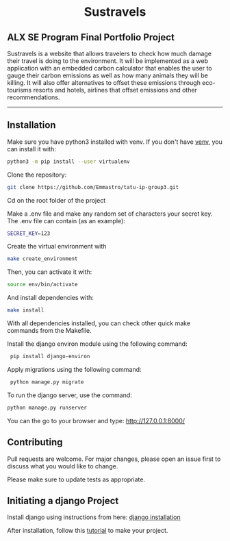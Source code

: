 <center> <h1>Sustravels </h1></center>


## ALX SE Program Final Portfolio Project

Sustravels is a website that allows travelers to check how much damage their travel is doing to the environment. 
It will be implemented as a web application with an embedded carbon calculator that enables the user to gauge their carbon emissions as well as how many animals they will be killing. 
It will also offer alternatives to offset these emissions through eco-tourisms resorts and hotels, airlines that offset emissions and other recommendations.



---


## Installation

Make sure you have python3 installed with venv. If you don't have [venv](https://packaging.python.org/guides/installing-using-pip-and-virtual-environments/), you can install it with:

```bash
python3 -m pip install --user virtualenv
```

Clone the repository:

```bash
git clone https://github.com/Emmastro/tatu-ip-group3.git
```

Cd on the root folder of the project

Make a .env file and make any random set of characters your secret key. The .env file can contain (as an example):
```bash
SECRET_KEY=123
```


Create the virtual environment with
```bash
make create_environment
```

Then, you can activate it with:
```bash
source env/bin/activate
```

And install dependencies with:
```bash
make install
```
With all dependencies installed, you can check other quick make commands from the Makefile.

Install the django environ module using the following command:
```bash
 pip install django-environ
```

Apply migrations using the following command:
```bash
 python manage.py migrate
```


To run the django server, use the command:
```bash
python manage.py runserver
```

You can the go to your browser and type: http://127.0.0.1:8000/

## Contributing
Pull requests are welcome. For major changes, please open an issue first to discuss what you would like to change.

Please make sure to update tests as appropriate.

## Initiating a django Project
Install django using instructions from here: [django installation](https://docs.djangoproject.com/en/4.0/topics/install/#installing-official-release/)

After installation, follow this [tutorial](https://docs.djangoproject.com/en/4.0/intro/tutorial01/) to make your project.

